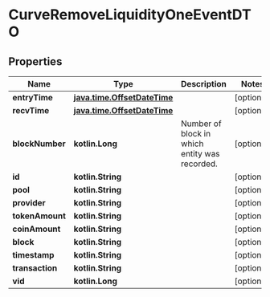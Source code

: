 
# CurveRemoveLiquidityOneEventDTO

## Properties
Name | Type | Description | Notes
------------ | ------------- | ------------- | -------------
**entryTime** | [**java.time.OffsetDateTime**](java.time.OffsetDateTime.md) |  |  [optional]
**recvTime** | [**java.time.OffsetDateTime**](java.time.OffsetDateTime.md) |  |  [optional]
**blockNumber** | **kotlin.Long** | Number of block in which entity was recorded. |  [optional]
**id** | **kotlin.String** |  |  [optional]
**pool** | **kotlin.String** |  |  [optional]
**provider** | **kotlin.String** |  |  [optional]
**tokenAmount** | **kotlin.String** |  |  [optional]
**coinAmount** | **kotlin.String** |  |  [optional]
**block** | **kotlin.String** |  |  [optional]
**timestamp** | **kotlin.String** |  |  [optional]
**transaction** | **kotlin.String** |  |  [optional]
**vid** | **kotlin.Long** |  |  [optional]



